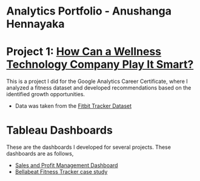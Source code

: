 # Analytics Portfolio - Anushanga Hennayaka

# Project 1: [How Can a Wellness Technology Company Play It Smart?](https://github.com/anushanga2/Bellabeat-Fitness-Tracker-Case-Study)  
This is a project I did for the Google Analytics Career Certificate, where I analyzed a fitness dataset and developed recommendations based on the identified growth opportunities.  
* Data was taken from the [Fitbit Tracker Dataset](https://www.kaggle.com/datasets/arashnic/fitbit)

# Tableau Dashboards  
These are the dashboards I developed for several projects. These dashboards are as follows,
* [Sales and Profit Management Dashboard](https://public.tableau.com/views/Salesandprofitmanagementdashboard/Dashboard1?:language=en-US&:retry=yes&:display_count=n&:origin=viz_share_link)
* [Bellabeat Fitness Tracker case study](https://public.tableau.com/views/BellabeatFitnessTrackerCaseStudy_16933303803030/Dashboard1?:language=en-US&:retry=yes&:display_count=n&:origin=viz_share_link)  
